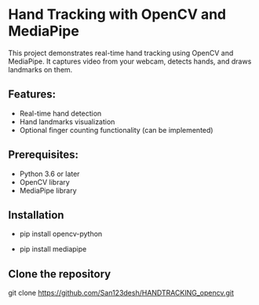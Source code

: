 # Hand Tracking with OpenCV and MediaPipe

This project demonstrates real-time hand tracking using OpenCV and MediaPipe. It captures video from your webcam, detects hands, and draws landmarks on them.


## Features:

- Real-time hand detection
- Hand landmarks visualization
- Optional finger counting functionality (can be implemented)

## Prerequisites:

- Python 3.6 or later
- OpenCV library
- MediaPipe library


## Installation

- pip install opencv-python

- pip install mediapipe

## Clone the repository

git clone https://github.com/San123desh/HANDTRACKING_opencv.git


















